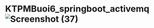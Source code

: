 # KTPMBuoi6_springboot_activemq![Screenshot (37)](https://user-images.githubusercontent.com/80930428/193982588-a397ead3-6a72-43fd-9e57-ab0eaf57676e.png)
